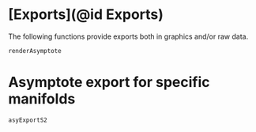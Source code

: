 # [Exports](@id Exports)
The following functions provide exports both in graphics and/or raw data.
```@docs
renderAsymptote
```
# Asymptote export for specific manifolds
```@docs
asyExportS2
```

